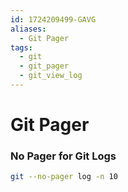 ```yaml
---
id: 1724209499-GAVG
aliases:
  - Git Pager
tags:
  - git
  - git_pager
  - git_view_log
---
```


#  Git Pager


### No Pager for Git Logs
```bash
git --no-pager log -n 10
```

